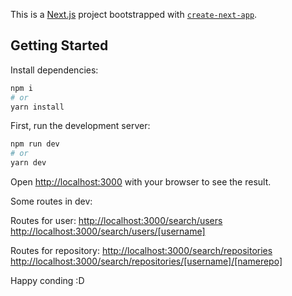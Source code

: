 This is a [Next.js](https://nextjs.org/) project bootstrapped with [`create-next-app`](https://github.com/vercel/next.js/tree/canary/packages/create-next-app).

## Getting Started
Install dependencies:
```bash
npm i
# or
yarn install
```

First, run the development server:

```bash
npm run dev
# or
yarn dev
```

Open [http://localhost:3000](http://localhost:3000) with your browser to see the result.

Some routes in dev:

Routes for user:
[http://localhost:3000/search/users](http://localhost:3000/search/users)
[http://localhost:3000/search/users/[username]](http://localhost:3000/search/users/[username])

Routes for repository:
[http://localhost:3000/search/repositories](http://localhost:3000/search/repositories)
[http://localhost:3000/search/repositories/[username]/[namerepo]](http://localhost:3000/search/repositories/[username]/[namerepo])


Happy conding :D